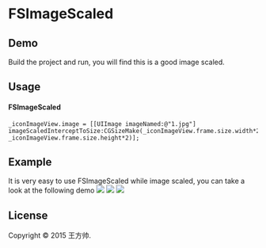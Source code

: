 FSImageScaled
=============

## Demo

Build the project and run, you will find this is a good image scaled.

## Usage
#### FSImageScaled 
    _iconImageView.image = [[UIImage imageNamed:@"1.jpg"] imageScaledInterceptToSize:CGSizeMake(_iconImageView.frame.size.width*2, _iconImageView.frame.size.height*2)];  

## Example
It is very easy to use FSImageScaled while image scaled, you can take a look at the following demo
<img src = "http://7x2w39.com1.z0.glb.clouddn.com/FSImageScaled_SourceImage.jpg" />
<img src = "http://7x2w39.com1.z0.glb.clouddn.com/FSImageScaled_Xib.png" />
<img src = "http://7x2w39.com1.z0.glb.clouddn.com/FSImageScaled_Example.png" />


## License
Copyright © 2015 王方帅.
